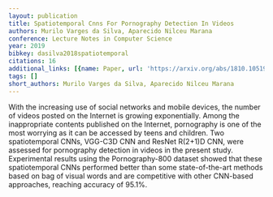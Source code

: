 ```yaml
---
layout: publication
title: Spatiotemporal Cnns For Pornography Detection In Videos
authors: Murilo Varges da Silva, Aparecido Nilceu Marana
conference: Lecture Notes in Computer Science
year: 2019
bibkey: dasilva2018spatiotemporal
citations: 16
additional_links: [{name: Paper, url: 'https://arxiv.org/abs/1810.10519'}]
tags: []
short_authors: Murilo Varges da Silva, Aparecido Nilceu Marana
---
```

With the increasing use of social networks and mobile devices, the number of
videos posted on the Internet is growing exponentially. Among the inappropriate
contents published on the Internet, pornography is one of the most worrying as
it can be accessed by teens and children. Two spatiotemporal CNNs, VGG-C3D CNN
and ResNet R(2+1)D CNN, were assessed for pornography detection in videos in
the present study. Experimental results using the Pornography-800 dataset
showed that these spatiotemporal CNNs performed better than some
state-of-the-art methods based on bag of visual words and are competitive with
other CNN-based approaches, reaching accuracy of 95.1%.